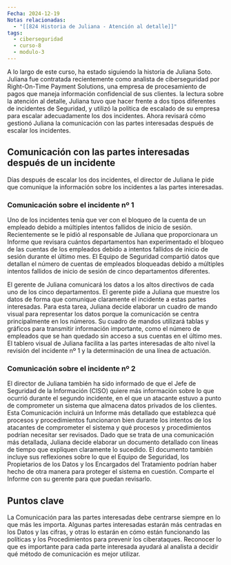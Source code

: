 ```yaml
---
Fecha: 2024-12-19
Notas relacionadas:
  - "[[824 Historia de Juliana - Atención al detalle]]"
tags:
  - ciberseguridad
  - curso-8
  - modulo-3
---
```

A lo largo de este curso, ha estado siguiendo la historia de Juliana Soto. Juliana fue contratada recientemente como analista de ciberseguridad por Right-On-Time Payment Solutions, una empresa de procesamiento de pagos que maneja información confidencial de sus clientes. la lectura sobre la atención al detalle, Juliana tuvo que hacer frente a dos tipos diferentes de incidentes de Seguridad, y utilizó la política de escalado de su empresa para escalar adecuadamente los dos incidentes. Ahora revisará cómo gestionó Juliana la comunicación con las partes interesadas después de escalar los incidentes.

## Comunicación con las partes interesadas después de un incidente

Días después de escalar los dos incidentes, el director de Juliana le pide que comunique la información sobre los incidentes a las partes interesadas.

### **Comunicación sobre el incidente nº 1**

Uno de los incidentes tenía que ver con el bloqueo de la cuenta de un empleado debido a múltiples intentos fallidos de inicio de sesión. Recientemente se le pidió al responsable de Juliana que proporcionara un Informe que revisara cuántos departamentos han experimentado el bloqueo de las cuentas de los empleados debido a intentos fallidos de inicio de sesión durante el último mes. El Equipo de Seguridad compartió datos que detallan el número de cuentas de empleados bloqueadas debido a múltiples intentos fallidos de inicio de sesión de cinco departamentos diferentes.

El gerente de Juliana comunicará los datos a los altos directivos de cada uno de los cinco departamentos. El gerente pide a Juliana que muestre los datos de forma que comunique claramente el incidente a estas partes interesadas. Para esta tarea, Juliana decide elaborar un cuadro de mando visual para representar los datos porque la comunicación se centra principalmente en los números. Su cuadro de mandos utilizará tablas y gráficos para transmitir información importante, como el número de empleados que se han quedado sin acceso a sus cuentas en el último mes. El tablero visual de Juliana facilita a las partes interesadas de alto nivel la revisión del incidente nº 1 y la determinación de una línea de actuación.

### **Comunicación sobre el incidente nº 2**

El director de Juliana también ha sido informado de que el Jefe de Seguridad de la Información (CISO) quiere más información sobre lo que ocurrió durante el segundo incidente, en el que un atacante estuvo a punto de comprometer un sistema que almacena datos privados de los clientes. Esta Comunicación incluirá un Informe más detallado que establezca qué procesos y procedimientos funcionaron bien durante los intentos de los atacantes de comprometer el sistema y qué procesos y procedimientos podrían necesitar ser revisados. Dado que se trata de una comunicación más detallada, Juliana decide elaborar un documento detallado con líneas de tiempo que expliquen claramente lo sucedido. El documento también incluye sus reflexiones sobre lo que el Equipo de Seguridad, los Propietarios de los Datos y los Encargados del Tratamiento podrían haber hecho de otra manera para proteger el sistema en cuestión. Comparte el Informe con su gerente para que puedan revisarlo.

## Puntos clave

La Comunicación para las partes interesadas debe centrarse siempre en lo que más les importa. Algunas partes interesadas estarán más centradas en los Datos y las cifras, y otras lo estarán en cómo están funcionando las políticas y los Procedimientos para prevenir los ciberataques. Reconocer lo que es importante para cada parte interesada ayudará al analista a decidir qué método de comunicación es mejor utilizar.